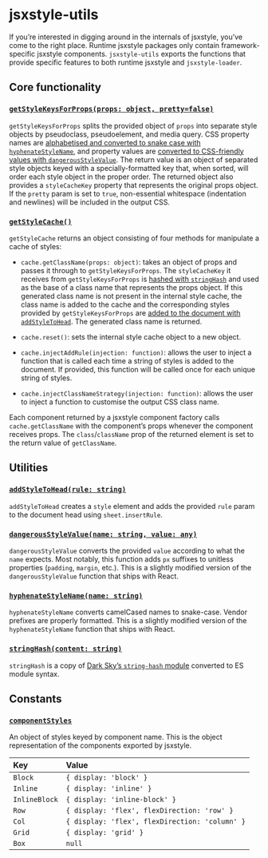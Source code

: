 # jsxstyle-utils

If you’re interested in digging around in the internals of jsxstyle, you’ve come to the right place. Runtime jsxstyle packages only contain framework-specific jsxstyle components. `jsxstyle-utils` exports the functions that provide specific features to both runtime jsxstyle and `jsxstyle-loader`.

## Core functionality

### [`getStyleKeysForProps(props: object, pretty=false)`][getStyleKeysForProps]

`getStyleKeysForProps` splits the provided object of `props` into separate style objects by pseudoclass, pseudoelement, and media query. CSS property names are [alphabetised and converted to snake case with `hyphenateStyleName`](#hyphenatestylenamename-string), and property values are [converted to CSS-friendly values with `dangerousStyleValue`](#dangerousstylevaluename-string-value-any). The return value is an object of separated style objects keyed with a specially-formatted key that, when sorted, will order each style object in the proper order. The returned object also provides a `styleCacheKey` property that represents the original props object. If the `pretty` param is set to `true`, non-essential whitespace (indentation and newlines) will be included in the output CSS.

### [`getStyleCache()`][getStyleCache]

`getStyleCache` returns an object consisting of four methods for manipulate a cache of styles:

  - `cache.getClassName(props: object)`: takes an object of props and passes it through to `getStyleKeysForProps`. The `styleCacheKey` it receives from `getStyleKeysForProps` is [hashed with `stringHash`](#stringhashcontent-string) and used as the base of a class name that represents the props object. If this generated class name is not present in the internal style cache, the class name is added to the cache and the corresponding styles provided by `getStyleKeysForProps` are [added to the document with `addStyleToHead`](#addstyletoheadrule-string).  The generated class name is returned.

  - `cache.reset()`: sets the internal style cache object to a new object.

  - `cache.injectAddRule(injection: function)`: allows the user to inject a function that is called each time a string of styles is added to the document. If provided, this function will be called once for each unique string of styles.

  - `cache.injectClassNameStrategy(injection: function)`: allows the user to inject a function to customise the output CSS class name.

Each component returned by a jsxstyle component factory calls `cache.getClassName` with the component’s props whenever the component receives props. The `class`/`className` prop of the returned element is set to the return value of `getClassName`.

## Utilities

### [`addStyleToHead(rule: string)`][addStyleToHead]

`addStyleToHead` creates a `style` element and adds the provided `rule` param to the document head using `sheet.insertRule`.

### [`dangerousStyleValue(name: string, value: any)`][dangerousStyleValue]

`dangerousStyleValue` converts the provided `value` according to what the `name` expects. Most notably, this function adds `px` suffixes to unitless properties (`padding`, `margin`, etc.). This is a slightly modified version of the `dangerousStyleValue` function that ships with React.

### [`hyphenateStyleName(name: string)`][hyphenateStyleNames]

`hyphenateStyleName` converts camelCased names to snake-case. Vendor prefixes are properly formatted. This is a slightly modified version of the `hyphenateStyleName` function that ships with React.

### [`stringHash(content: string)`][stringHash]

`stringHash` is a copy of [Dark Sky’s `string-hash` module][string-hash] converted to ES module syntax.

## Constants

### [`componentStyles`][componentStyles]

An object of styles keyed by component name. This is the object representation of the components exported by jsxstyle.

| Key | Value |
|:---|:---|
| `Block` | `{ display: 'block' }` |
| `Inline` | `{ display: 'inline' }` |
| `InlineBlock` | `{ display: 'inline-block' }` |
| `Row` | `{ display: 'flex', flexDirection: 'row' }` |
| `Col` | `{ display: 'flex', flexDirection: 'column' }` |
| `Grid` | `{ display: 'grid' }` |
| `Box` | `null` |


[string-hash]: https://github.com/darkskyapp/string-hash

[addStyleToHead]: https://github.com/smyte/jsxstyle/blob/master/packages/jsxstyle-utils/src/addStyleToHead.js
[componentStyles]: https://github.com/smyte/jsxstyle/blob/master/packages/jsxstyle-utils/src/componentStyles.js
[dangerousStyleValue]: https://github.com/smyte/jsxstyle/blob/master/packages/jsxstyle-utils/src/dangerousStyleValue.js
[getStyleCache]: https://github.com/smyte/jsxstyle/blob/master/packages/jsxstyle-utils/src/getStyleCache.js
[getStyleKeysForProps]: https://github.com/smyte/jsxstyle/blob/master/packages/jsxstyle-utils/src/getStyleKeysForProps.js
[hyphenateStyleNames]: https://github.com/smyte/jsxstyle/blob/master/packages/jsxstyle-utils/src/hyphenateStyleName.js
[stringHash]: https://github.com/smyte/jsxstyle/blob/master/packages/jsxstyle-utils/src/stringHash.js
